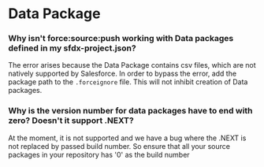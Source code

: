 # Data Package

### Why isn't force:source:push working with Data packages defined in my sfdx-project.json?

The error arises because the Data Package contains csv files, which are not natively supported by Salesforce. In order to bypass the error, add the package path to the `.forceignore` file. This will not inhibit creation of Data packages.

### Why is the version number for data packages have to end with zero? Doesn't it support .NEXT?

At the moment, it is not supported and we have a bug where the .NEXT is not replaced by passed build number. So ensure that all your source packages in your repository has '0' as the build number
